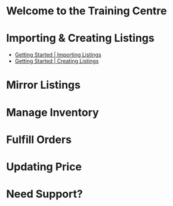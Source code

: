 # Welcome to the Training Centre

# Importing & Creating Listings

- [Getting Started | Importing Listings](/import-create/import-listing)
- [Getting Started | Creating Listings](/import-create/create-listing)

# Mirror Listings

# Manage Inventory

# Fulfill Orders

# Updating Price

# Need Support?